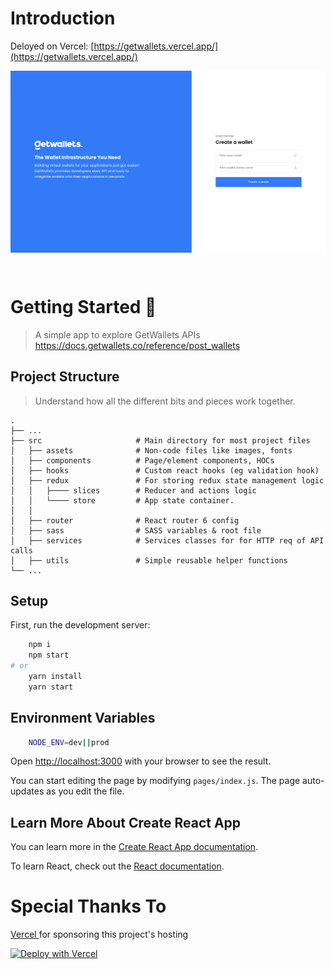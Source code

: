 # Introduction
Deloyed on Vercel: [https://getwallets.vercel.app/](https://getwallets.vercel.app/)

<img src="public/preview.png" style="margin-bottom: 2em">


# Getting Started 🚀
> A simple app to explore GetWallets APIs 
https://docs.getwallets.co/reference/post_wallets
## Project Structure
> Understand how all the different bits and pieces work together.

    .
    ├── ...
    ├── src                     # Main directory for most project files
    │   ├── assets              # Non-code files like images, fonts
    │   ├── components          # Page/element components, HOCs
    │   ├── hooks               # Custom react hooks (eg validation hook)
    │   ├── redux               # For storing redux state management logic
    │   │   ├──── slices        # Reducer and actions logic
    │   │   └──── store         # App state container.
    │   │   
    │   ├── router              # React router 6 config
    │   ├── sass                # SASS variables & root file
    │   ├── services            # Services classes for for HTTP req of API calls
    │   ├── utils               # Simple reusable helper functions
    └── ...

## Setup
First, run the development server:

```bash
    npm i
    npm start
# or
    yarn install
    yarn start
```

## Environment Variables
```bash
    NODE_ENV=dev||prod
```

Open [http://localhost:3000](http://localhost:3000) with your browser to see the result.

You can start editing the page by modifying `pages/index.js`. The page auto-updates as you edit the file.
</div>


<div style="margin-bottom:2em">

## Learn More About Create React App

You can learn more in the [Create React App documentation](https://facebook.github.io/create-react-app/docs/getting-started).

To learn React, check out the [React documentation](https://reactjs.org/).

</div>


<div style="margin-bottom:2em">

# Special Thanks To

[ Vercel ](https://vercel.com/) for sponsoring this project's hosting

[![Deploy with Vercel](https://vercel.com/button)](https://vercel.com/import/git?s=https://github.com/shal0mdave/https://github.com/shal0mdave/getwallets-react-assessment)


</div>

<!-- # Learn More About Next.js Here -->

